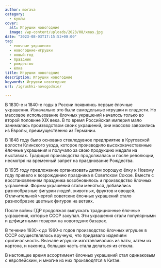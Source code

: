 ```yaml
---
author: morava
category:
  - куклы
cover:
  alt: Игрушки новогодние
  image: /wp-content/uploads/2023/08/xmas.jpg
date: "2023-08-03T17:15:52+00:00"
tag:
  - елочные-украшения
  - новогодние-игрушки
  - новый-год
  - праздник
  - рождество
  - ёлка
title: Игрушки новогодние
description: Игрушки новогодние
keywords: Игрушки новогодние
url: /igrushki-novogodnie/

---
```

В 1830-е и 1840-е годы в России появились первые ёлочные украшения. Изначально это были самодельные игрушки и сладости. Но массовое использование ёлочных украшений началось только во второй половине XIX века. В то время Российская империя мало занималась производством своих украшений, они массово завозились из Европы, преимущественно из Германии.

В 1848 году было основано стеклодувное предприятие в Круговской волости Клинского уезда, которое производило высококачественные ёлочные украшения и получало за свою продукцию медали на выставках. Традиция производства продолжалась и после революции, несмотря на временный запрет на празднование Рождества.

В 1935 году предложение организовать детям хорошую ёлку к Новому году привело к возрождению праздника в Советском Союзе. Вместе с восстановлением праздника возобновилось и производство ёлочных украшений. Формы украшений стали меняться, добавились разнообразные фигурки людей, животных, фруктов и овощей. Отличительной чертой советских ёлочных украшений стало разнообразие цветных фигурок на ветвях.

После войны ГДР продолжал выпускать традиционные ёлочные украшения, которые СССР закупал. Эти украшения стали популярными и дефицитными товаром на новогодних базарах.

В течение 1930-х до 1960-х годов производство ёлочных игрушек в СССР осуществлялось вручную, что придавало изделиям оригинальность. Вначале игрушки изготавливались из ваты, затем из картона, и наконец, большая часть стала делаться из стекла.

В настоящее время ассортимент ёлочных украшений стал одинаковым с европейским, и многие из них производятся в Китае.
